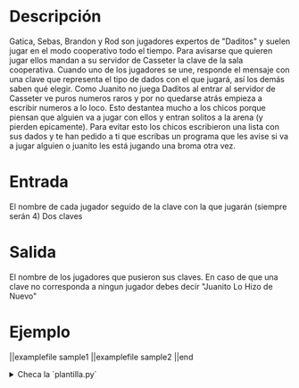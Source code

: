 # Descripción

Gatica, Sebas, Brandon y Rod son jugadores expertos de "Daditos" y suelen jugar en el modo cooperativo todo el tiempo.
Para avisarse que quieren jugar ellos mandan a su servidor de Casseter la clave de la sala cooperativa.
Cuando uno de los jugadores se une, responde el mensaje con una clave que representa el tipo de dados con el que jugará, así los demás saben qué elegir.
Como Juanito no juega Daditos al entrar al servidor de Casseter ve puros numeros raros y por no quedarse atrás empieza a escribir numeros a lo loco.
Esto destantea mucho a los chicos porque piensan que alguien va a jugar con ellos y entran solitos a la arena (y pierden epicamente).
Para evitar esto los chicos escribieron una lista con sus dados y te han pedido a ti que escribas un programa que les avise si va a jugar alguien o juanito les está jugando una broma otra vez.


# Entrada
El nombre de cada jugador seguido de la clave con la que jugarán (siempre serán 4)
Dos claves

# Salida
El nombre de los jugadores que pusieron sus claves. En caso de que una clave no corresponda a ningun jugador debes decir "Juanito Lo Hizo de Nuevo"


# Ejemplo

||examplefile
sample1
||examplefile
sample2
||end

<details><summary>Checa la `plantilla.py`</summary>

{{plantilla.py}}

</details>
